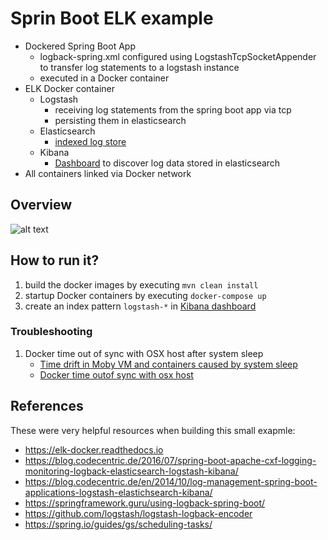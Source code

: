 # Sprin Boot ELK example

* Dockered Spring Boot App
  * logback-spring.xml configured using LogstashTcpSocketAppender to transfer log statements to a logstash instance
  * executed in a Docker container
* ELK Docker container
  * Logstash
    * receiving log statements from the spring boot app via tcp
    * persisting them in elasticsearch
  * Elasticsearch
    * [indexed log store](http://localhost:9200/_search?pretty)
  * Kibana
    * [Dashboard](http://localhost:5601/app/kibana) to discover log data stored in elasticsearch
* All containers linked via Docker network

## Overview
  
![alt text][overview]

[overview]: doc/docker-overview.png "Architectural overview"

## How to run it?
1. build the docker images by executing `mvn clean install`
2. startup Docker containers by executing `docker-compose up`
3. create an index pattern `logstash-*` in [Kibana dashboard](http://localhost:5601/app/kibana)

### Troubleshooting
1. Docker time out of sync with OSX host after system sleep
   * [Time drift in Moby VM and containers caused by system sleep](https://github.com/docker/for-mac/issues/17)
   * [Docker time outof sync with osx host](https://github.com/docker/for-mac/issues/1260)

## References
These were very helpful resources when building this small exapmle:

* https://elk-docker.readthedocs.io
* https://blog.codecentric.de/2016/07/spring-boot-apache-cxf-logging-monitoring-logback-elasticsearch-logstash-kibana/
* https://blog.codecentric.de/en/2014/10/log-management-spring-boot-applications-logstash-elastichsearch-kibana/
* https://springframework.guru/using-logback-spring-boot/
* https://github.com/logstash/logstash-logback-encoder
* https://spring.io/guides/gs/scheduling-tasks/
